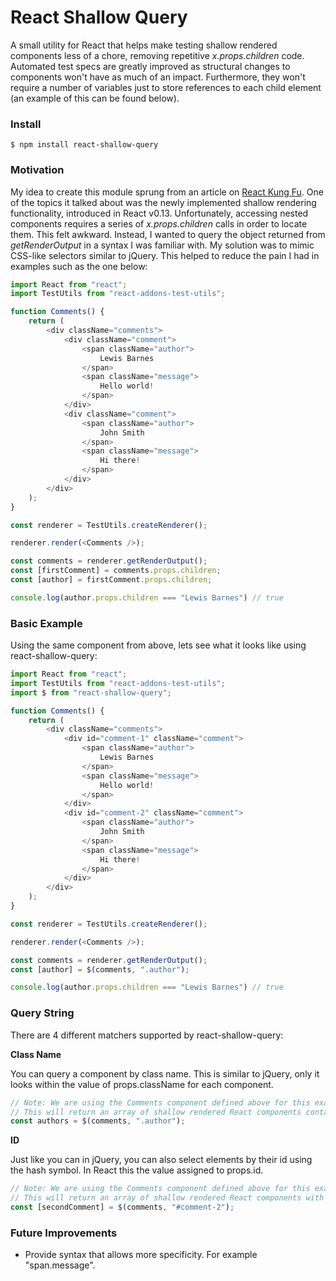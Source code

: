 # React Shallow Query

A small utility for React that helps make testing shallow rendered components less of a chore, removing repetitive _x.props.children_ code. Automated test specs are greatly improved as structural changes to components won't have as much of an impact. Furthermore, they won't require a number of variables just to store references to each child element (an example of this can be found below).

### Install

```console
$ npm install react-shallow-query
```

### Motivation

My idea to create this module sprung from an article on [React Kung Fu](http://reactkungfu.com/2015/07/approaches-to-testing-react-components-an-overview/). One of the topics it talked about was the newly implemented shallow rendering functionality, introduced in React v0.13. Unfortunately, accessing nested components requires a series of _x.props.children_ calls in order to locate them. This felt awkward. Instead, I wanted to query the object returned from _getRenderOutput_ in a syntax I was familiar with. My solution was to mimic CSS-like selectors similar to jQuery. This helped to reduce the pain I had in examples such as the one below:

```js
import React from "react";
import TestUtils from "react-addons-test-utils";

function Comments() {
    return (
        <div className="comments">
            <div className="comment">
                <span className="author">
                    Lewis Barnes
                </span>
                <span className="message">
                    Hello world!
                </span>
            </div>
            <div className="comment">
                <span className="author">
                    John Smith
                </span>
                <span className="message">
                    Hi there!
                </span>
            </div>
        </div>
    );
}

const renderer = TestUtils.createRenderer();

renderer.render(<Comments />);

const comments = renderer.getRenderOutput();
const [firstComment] = comments.props.children;
const [author] = firstComment.props.children;

console.log(author.props.children === "Lewis Barnes") // true
```

### Basic Example

Using the same component from above, lets see what it looks like using react-shallow-query:

```js
import React from "react";
import TestUtils from "react-addons-test-utils";
import $ from "react-shallow-query";

function Comments() {
    return (
        <div className="comments">
            <div id="comment-1" className="comment">
                <span className="author">
                    Lewis Barnes
                </span>
                <span className="message">
                    Hello world!
                </span>
            </div>
            <div id="comment-2" className="comment">
                <span className="author">
                    John Smith
                </span>
                <span className="message">
                    Hi there!
                </span>
            </div>
        </div>
    );
}

const renderer = TestUtils.createRenderer();

renderer.render(<Comments />);

const comments = renderer.getRenderOutput();
const [author] = $(comments, ".author");

console.log(author.props.children === "Lewis Barnes") // true
```

### Query String

There are 4 different matchers supported by react-shallow-query:

**Class Name**

You can query a component by class name. This is similar to jQuery, only it looks within the value of props.className for each component.

```js
// Note: We are using the Comments component defined above for this example.
// This will return an array of shallow rendered React components containing the class name of 'author'.
const authors = $(comments, ".author");
```

**ID**

Just like you can in jQuery, you can also select elements by their id using the hash symbol. In React this the value assigned to props.id.

```js
// Note: We are using the Comments component defined above for this example.
// This will return an array of shallow rendered React components with an id of 'comment-2'.
const [secondComment] = $(comments, "#comment-2");
```

### Future Improvements

- Provide syntax that allows more specificity. For example "span.message".
